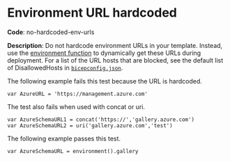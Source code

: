 # Environment URL hardcoded

**Code**: no-hardcoded-env-urls

**Description**: Do not hardcode environment URLs in your template. Instead, use the [environment function](https://docs.microsoft.com/azure/azure-resource-manager/templates/template-functions-deployment?tabs=json#environment) to dynamically get these URLs during deployment. For a list of the URL hosts that are blocked, see the default list of DisallowedHosts in [`bicepconfig.json`](./src/Bicep.Core/Configuration/bicepconfig.json).

The following example fails this test because the URL is hardcoded.

```bicep
var AzureURL = 'https://management.azure.com'
```

The test also fails when used with concat or uri.

```bicep
var AzureSchemaURL1 = concat('https://','gallery.azure.com')
var AzureSchemaURL2 = uri('gallery.azure.com','test')
```

The following example passes this test.

```bicep
var AzureSchemaURL = environment().gallery
```
